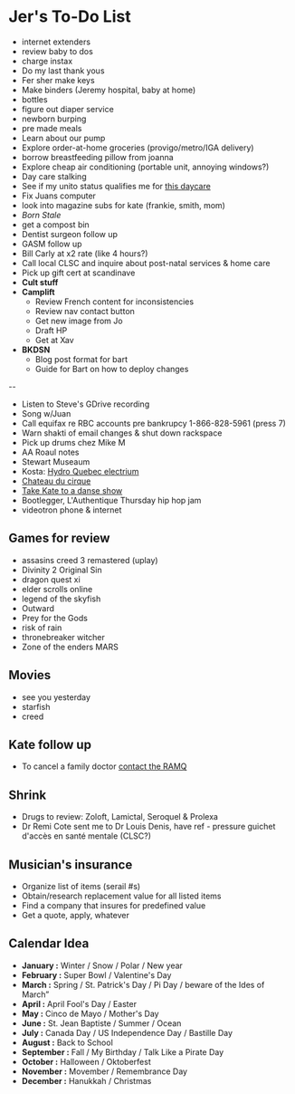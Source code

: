 # Jer's To-Do List

- internet extenders
- review baby to dos
- charge instax
- Do my last thank yous
- Fer sher make keys
- Make binders (Jeremy hospital, baby at home)
- bottles
- figure out diaper service
- newborn burping
- pre made meals
- Learn about our pump
- Explore order-at-home groceries (provigo/metro/IGA delivery)
- borrow breastfeeding pillow from joanna
- Explore cheap air conditioning (portable unit, annoying windows?)
- Day care stalking
- See if my unito status qualifies me for [this daycare](https://www.facebook.com/pg/cpelavouteenchantee/about/?ref=page_internal)
- Fix Juans computer
- look into magazine subs for kate (frankie, smith, mom)
- _Born Stale_
- get a compost bin
- Dentist surgeon follow up
- GASM follow up
- Bill Carly at x2 rate (like 4 hours?)
- Call local CLSC and inquire about post-natal services & home care
- Pick up gift cert at scandinave
- **Cult stuff**
- **Camplift**
  - Review French content for inconsistencies
  - Review nav contact button
  - Get new image from Jo
  - Draft HP
  - Get at Xav
- **BKDSN**
  - Blog post format for bart
  - Guide for Bart on how to deploy changes

--

- Listen to Steve's GDrive recording
- Song w/Juan
- Call equifax re RBC accounts pre bankrupcy 1-866-828-5961 (press 7)
- Warn shakti of email changes & shut down rackspace
- Pick up drums chez Mike M
- AA Roaul notes
- Stewart Museaum
- Kosta: [Hydro Quebec electrium](http://www.hydroquebec.com/visit/monteregie/electrium.html)
- [Chateau du cirque](https://www.chateau-cirque.com/)
- [Take Kate to a danse show](https://www.quebecdanse.org/)
- Bootlegger, L'Authentique Thursday hip hop jam
- videotron phone & internet

## Games for review

- assasins creed 3 remastered (uplay)
- Divinity 2 Original Sin
- dragon quest xi
- elder scrolls online
- legend of the skyfish
- Outward
- Prey for the Gods
- risk of rain
- thronebreaker witcher
- Zone of the enders MARS

## Movies

- see you yesterday
- starfish
- creed

## Kate follow up

- To cancel a family doctor [contact the RAMQ](http://www.ramq.gouv.qc.ca/en/contact-us/citizens/Pages/contact-us.aspx)

## Shrink

- Drugs to review: Zoloft, Lamictal, Seroquel & Prolexa
- Dr Remi Cote sent me to Dr Louis Denis, have ref - pressure guichet d'accès en santé mentale (CLSC?)

## Musician's insurance

- Organize list of items (serail #s)
- Obtain/research replacement value for all listed items
- Find a company that insures for predefined value
- Get a quote, apply, whatever

## Calendar Idea

- **January :** Winter / Snow / Polar / New year
- **February :** Super Bowl / Valentine's Day
- **March :** Spring / St. Patrick's Day / Pi Day / beware of the Ides of March”
- **April :** April Fool's Day / Easter
- **May :** Cinco de Mayo / Mother's Day
- **June :** St. Jean Baptiste / Summer / Ocean
- **July :** Canada Day / US Independence Day / Bastille Day
- **August :** Back to School
- **September :** Fall / My Birthday / Talk Like a Pirate Day
- **October :** Halloween / Oktoberfest
- **November :** Movember / Remembrance Day
- **December :** Hanukkah / Christmas
